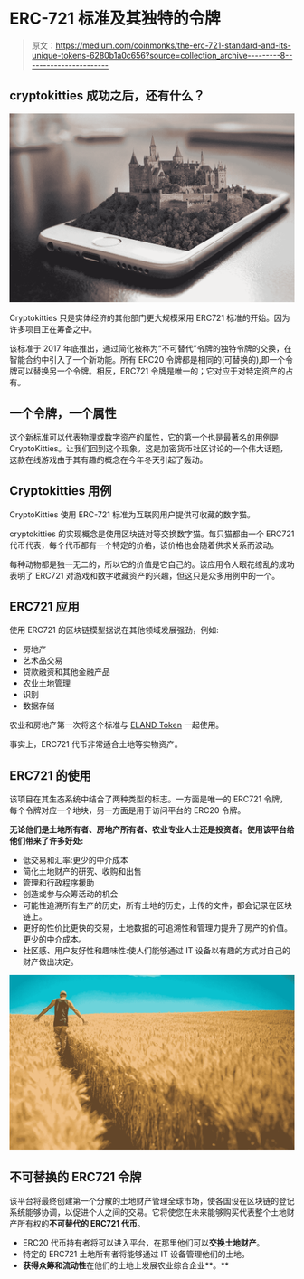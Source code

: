 # ERC-721 标准及其独特的令牌

> 原文：<https://medium.com/coinmonks/the-erc-721-standard-and-its-unique-tokens-6280b1a0c656?source=collection_archive---------8----------------------->

## cryptokitties 成功之后，还有什么？

![](img/b52c618c10128912ac4678b0e81ad642.png)

Cryptokitties 只是实体经济的其他部门更大规模采用 ERC721 标准的开始。因为许多项目正在筹备之中。

该标准于 2017 年底推出，通过简化被称为“不可替代”令牌的独特令牌的交换，在智能合约中引入了一个新功能。所有 ERC20 令牌都是相同的(可替换的),即一个令牌可以替换另一个令牌。相反，ERC721 令牌是唯一的；它对应于对特定资产的占有。

## 一个令牌，一个属性

这个新标准可以代表物理或数字资产的属性，它的第一个也是最著名的用例是 CryptoKitties。让我们回到这个现象。这是加密货币社区讨论的一个伟大话题，这款在线游戏由于其有趣的概念在今年冬天引起了轰动。

## Cryptokitties 用例

CryptoKitties 使用 ERC-721 标准为互联网用户提供可收藏的数字猫。

cryptokitties 的实现概念是使用区块链对等交换数字猫。每只猫都由一个 ERC721 代币代表，每个代币都有一个特定的价格，该价格也会随着供求关系而波动。

每种动物都是独一无二的，所以它的价值是它自己的。该应用令人眼花缭乱的成功表明了 ERC721 对游戏和数字收藏资产的兴趣，但这只是众多用例中的一个。

## ERC721 应用

使用 ERC721 的区块链模型据说在其他领域发展强劲，例如:

*   房地产
*   艺术品交易
*   贷款融资和其他金融产品
*   农业土地管理
*   识别
*   数据存储

农业和房地产第一次将这个标准与 [ELAND Token](https://www.elandatlas.com) 一起使用。

事实上，ERC721 代币非常适合土地等实物资产。

## ERC721 的使用

该项目在其生态系统中结合了两种类型的标志。一方面是唯一的 ERC721 令牌，每个令牌对应一个地块，另一方面是用于访问平台的 ERC20 令牌。

**无论他们是土地所有者、房地产所有者、农业专业人士还是投资者。使用该平台给他们带来了许多好处:**

*   低交易和汇率:更少的中介成本
*   简化土地财产的研究、收购和出售
*   管理和行政程序援助
*   创造或参与众筹活动的机会
*   可能性追溯所有生产的历史，所有土地的历史，上传的文件，都会记录在区块链上。
*   更好的性价比更快的交易，土地数据的可追溯性和管理力提升了房产的价值。更少的中介成本。
*   社区感、用户友好性和趣味性:使人们能够通过 IT 设备以有趣的方式对自己的财产做出决定。

![](img/439f90cbeed9de6c6b7225bf23b926aa.png)

## 不可替换的 ERC721 令牌

该平台将最终创建第一个分散的土地财产管理全球市场，使各国设在区块链的登记系统能够协调，以促进个人之间的交易。它将使您在未来能够购买代表整个土地财产所有权的**不可替代的 ERC721 代币**。

*   ERC20 代币持有者将可以进入平台，在那里他们可以**交换土地财产**。
*   特定的 ERC721 土地所有者将能够通过 IT 设备管理他们的土地。
*   **获得众筹和流动性**在他们的土地上发展农业综合企业**。**